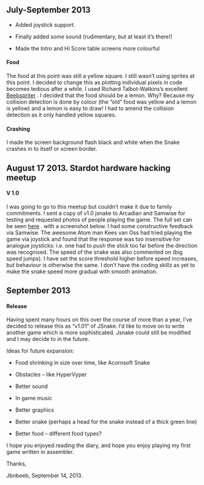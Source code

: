 ## July-September 2013

-   Added joystick support.
-   Finally added some sound (rudimentary, but at least it’s there!)
-   Made the Intro and Hi Score table screens more colourful

#### Food

The food at this point was still a yellow square. I still wasn’t using sprites at this point. I decided to change this as plotting individual pixels in code becomes tedious after a while. I used Richard Talbot-Watkins’s excellent [Beebspriter](http://www.retrosoftware.co.uk/beebspriter) . I decided that the food should be a lemon. Why? Because my collision detection is done by colour (the “old” food was yellow and a lemon is yellow) and a lemon is easy to draw! I had to amend the collision detection as it only handled yellow squares.

#### Crashing

I made the screen background flash black and white when the Snake crashes in to itself or screen border.

## August 17 2013. Stardot hardware hacking meetup

#### V 1.0

I was going to go to this meetup but couldn’t make it due to family commitments. I sent a copy of v1.0 jsnake to Arcadian and Samwise for testing and requested photos of people playing the game. The full set can be seen [here](http://www.retrosoftware.co.uk/forum/viewtopic.php?f=94&t=844&sid=5ba3a71754f4e51b01ae2c4fe261e344) . with a screenshot below. I had some constructive feedback via Samwise. The awesome Atom man Kees van Oss had tried playing the game via joystick and found that the response was too insensitive for analogue joysticks: i.e. one had to push the stick too far before the direction was recognised. The speed of the snake was also commented on (big speed jumps). I have set the score threshold higher before speed increases, but behaviour is otherwise the same. I don’t have the coding skillz as yet to make the snake speed more gradual with smooth animation.

## September 2013

#### Release

Having spent many hours on this over the course of more than a year, I’ve decided to release this as “v1.01” of JSnake. I’d like to move on to write another game which is more sophisticated. Jsnake could still be modified and I may decide to in the future.

Ideas for future expansion:

-   Food shrinking in size over time, like Acornsoft Snake
-   Obstacles – like HyperVyper
-   Better sound
-   In game music
-   Better graphics
-   Better snake (perhaps a head for the snake instead of a thick green line)
-   Better food – different food types?

I hope you enjoyed reading the diary, and hope you enjoy playing my first game written in assembler.

Thanks,

Jbnbeeb, September 14, 2013.
